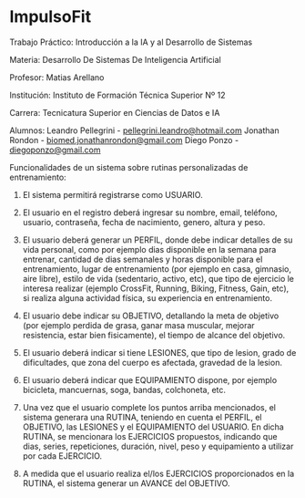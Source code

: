 # ImpulsoFit

Trabajo Práctico: Introducción a la IA y al Desarrollo de Sistemas

Materia: 	    Desarrollo De Sistemas De Inteligencia Artificial 

Profesor: 	    Matias Arellano

Institución: 	Instituto de Formación Técnica Superior Nº 12

Carrera: 	    Tecnicatura Superior en Ciencias de Datos e IA

Alumnos: 	    Leandro Pellegrini - pellegrini.leandro@hotmail.com
                Jonathan Rondon - biomed.jonathanrondon@gmail.com
		        Diego Ponzo - diegoponzo@gmail.com


Funcionalidades de un sistema sobre rutinas personalizadas de entrenamiento:

1. El sistema permitirá registrarse como USUARIO.

2. El usuario en el registro deberá ingresar su nombre, email, teléfono, usuario, contraseña, fecha de nacimiento, genero, altura y peso. 

3. El usuario deberá generar un PERFIL, donde debe indicar detalles de su vida personal, como por ejemplo dias disponible en la semana para entrenar, cantidad de dias semanales y horas disponible para el entrenamiento, lugar de entrenamiento (por ejemplo en casa, gimnasio, aire libre), estilo de vida (sedentario, activo, etc), que tipo de ejercicio le interesa realizar (ejemplo CrossFit, Running, Biking, Fitness, Gain, etc), si realiza alguna actividad física, su experiencia en entrenamiento.

4. El usuario debe indicar su OBJETIVO, detallando la meta de objetivo (por ejemplo perdida de grasa, ganar masa muscular, mejorar resistencia, estar bien fisicamente), el tiempo de alcance del objetivo.

4. El usuario deberá indicar si tiene LESIONES, que tipo de lesion, grado de dificultades, que zona del cuerpo es afectada, gravedad de la lesion.

5. El usuario deberá indicar que EQUIPAMIENTO dispone, por ejemplo bicicleta, mancuernas, soga, bandas, colchoneta, etc. 

6. Una vez que el usuario complete los puntos arriba mencionados, el sistema generara una RUTINA, teniendo en cuenta el PERFIL, el OBJETIVO, las LESIONES y el EQUIPAMIENTO del USUARIO. En dicha RUTINA, se mencionara los EJERCICIOS propuestos, indicando que dias, series, repeticiones, duración, nivel, peso y equipamiento a utilizar por cada EJERCICIO. 

7.  A medida que el usuario realiza el/los EJERCICIOS proporcionados en la RUTINA, el sistema generar un AVANCE del OBJETIVO.

